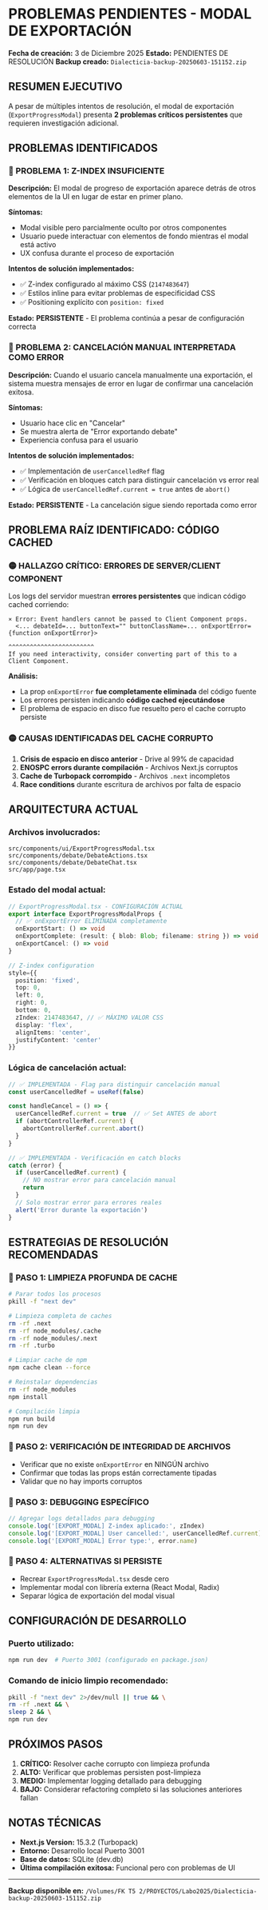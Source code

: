 # PROBLEMAS PENDIENTES - MODAL DE EXPORTACIÓN

**Fecha de creación:** 3 de Diciembre 2025
**Estado:** PENDIENTES DE RESOLUCIÓN
**Backup creado:** `Dialecticia-backup-20250603-151152.zip`

## RESUMEN EJECUTIVO

A pesar de múltiples intentos de resolución, el modal de exportación (`ExportProgressModal`) presenta **2 problemas críticos persistentes** que requieren investigación adicional.

## PROBLEMAS IDENTIFICADOS

### 🔴 PROBLEMA 1: Z-INDEX INSUFICIENTE
**Descripción:** El modal de progreso de exportación aparece detrás de otros elementos de la UI en lugar de estar en primer plano.

**Síntomas:**
- Modal visible pero parcialmente oculto por otros componentes
- Usuario puede interactuar con elementos de fondo mientras el modal está activo
- UX confusa durante el proceso de exportación

**Intentos de solución implementados:**
- ✅ Z-index configurado al máximo CSS (`2147483647`)
- ✅ Estilos inline para evitar problemas de especificidad CSS
- ✅ Positioning explícito con `position: fixed`

**Estado:** **PERSISTENTE** - El problema continúa a pesar de configuración correcta

### 🔴 PROBLEMA 2: CANCELACIÓN MANUAL INTERPRETADA COMO ERROR
**Descripción:** Cuando el usuario cancela manualmente una exportación, el sistema muestra mensajes de error en lugar de confirmar una cancelación exitosa.

**Síntomas:**
- Usuario hace clic en "Cancelar"
- Se muestra alerta de "Error exportando debate" 
- Experiencia confusa para el usuario

**Intentos de solución implementados:**
- ✅ Implementación de `userCancelledRef` flag
- ✅ Verificación en bloques catch para distinguir cancelación vs error real
- ✅ Lógica de `userCancelledRef.current = true` antes de `abort()`

**Estado:** **PERSISTENTE** - La cancelación sigue siendo reportada como error

## PROBLEMA RAÍZ IDENTIFICADO: CÓDIGO CACHED

### 🟡 HALLAZGO CRÍTICO: ERRORES DE SERVER/CLIENT COMPONENT

Los logs del servidor muestran **errores persistentes** que indican código cached corriendo:

```
⨯ Error: Event handlers cannot be passed to Client Component props.
  <... debateId=... buttonText="" buttonClassName=... onExportError={function onExportError}>
                                                                    ^^^^^^^^^^^^^^^^^^^^^^^^
If you need interactivity, consider converting part of this to a Client Component.
```

**Análisis:**
- La prop `onExportError` **fue completamente eliminada** del código fuente
- Los errores persisten indicando **código cached ejecutándose**
- El problema de espacio en disco fue resuelto pero el cache corrupto persiste

### 🟡 CAUSAS IDENTIFICADAS DEL CACHE CORRUPTO

1. **Crisis de espacio en disco anterior** - Drive al 99% de capacidad
2. **ENOSPC errors durante compilación** - Archivos Next.js corruptos
3. **Cache de Turbopack corrompido** - Archivos `.next` incompletos
4. **Race conditions** durante escritura de archivos por falta de espacio

## ARQUITECTURA ACTUAL

### Archivos involucrados:
```
src/components/ui/ExportProgressModal.tsx
src/components/debate/DebateActions.tsx  
src/components/debate/DebateChat.tsx
src/app/page.tsx
```

### Estado del modal actual:
```typescript
// ExportProgressModal.tsx - CONFIGURACIÓN ACTUAL
export interface ExportProgressModalProps {
  // ✅ onExportError ELIMINADA completamente
  onExportStart: () => void
  onExportComplete: (result: { blob: Blob; filename: string }) => void  
  onExportCancel: () => void
}

// Z-index configuration
style={{
  position: 'fixed',
  top: 0,
  left: 0,
  right: 0,
  bottom: 0,
  zIndex: 2147483647, // ✅ MÁXIMO VALOR CSS
  display: 'flex',
  alignItems: 'center',
  justifyContent: 'center'
}}
```

### Lógica de cancelación actual:
```typescript
// ✅ IMPLEMENTADA - Flag para distinguir cancelación manual
const userCancelledRef = useRef(false)

const handleCancel = () => {
  userCancelledRef.current = true  // ✅ Set ANTES de abort
  if (abortControllerRef.current) {
    abortControllerRef.current.abort()
  }
}

// ✅ IMPLEMENTADA - Verificación en catch blocks
catch (error) {
  if (userCancelledRef.current) {
    // NO mostrar error para cancelación manual
    return
  }
  // Solo mostrar error para errores reales
  alert('Error durante la exportación')
}
```

## ESTRATEGIAS DE RESOLUCIÓN RECOMENDADAS

### 🔧 PASO 1: LIMPIEZA PROFUNDA DE CACHE
```bash
# Parar todos los procesos
pkill -f "next dev"

# Limpieza completa de caches
rm -rf .next
rm -rf node_modules/.cache  
rm -rf node_modules/.next
rm -rf .turbo

# Limpiar cache de npm
npm cache clean --force

# Reinstalar dependencias
rm -rf node_modules
npm install

# Compilación limpia
npm run build
npm run dev
```

### 🔧 PASO 2: VERIFICACIÓN DE INTEGRIDAD DE ARCHIVOS
- Verificar que no existe `onExportError` en NINGÚN archivo
- Confirmar que todas las props están correctamente tipadas
- Validar que no hay imports corruptos

### 🔧 PASO 3: DEBUGGING ESPECÍFICO
```typescript
// Agregar logs detallados para debugging
console.log('[EXPORT_MODAL] Z-index aplicado:', zIndex)
console.log('[EXPORT_MODAL] User cancelled:', userCancelledRef.current)
console.log('[EXPORT_MODAL] Error type:', error.name)
```

### 🔧 PASO 4: ALTERNATIVAS SI PERSISTE
- Recrear `ExportProgressModal.tsx` desde cero
- Implementar modal con librería externa (React Modal, Radix)
- Separar lógica de exportación del modal visual

## CONFIGURACIÓN DE DESARROLLO

### Puerto utilizado:
```bash
npm run dev  # Puerto 3001 (configurado en package.json)
```

### Comando de inicio limpio recomendado:
```bash
pkill -f "next dev" 2>/dev/null || true && \
rm -rf .next && \
sleep 2 && \
npm run dev
```

## PRÓXIMOS PASOS

1. **CRÍTICO:** Resolver cache corrupto con limpieza profunda
2. **ALTO:** Verificar que problemas persisten post-limpieza  
3. **MEDIO:** Implementar logging detallado para debugging
4. **BAJO:** Considerar refactoring completo si las soluciones anteriores fallan

## NOTAS TÉCNICAS

- **Next.js Version:** 15.3.2 (Turbopack)
- **Entorno:** Desarrollo local Puerto 3001
- **Base de datos:** SQLite (dev.db)
- **Última compilación exitosa:** Funcional pero con problemas de UI

---

**Backup disponible en:** `/Volumes/FK T5 2/PROYECTOS/Labo2025/Dialecticia-backup-20250603-151152.zip` 